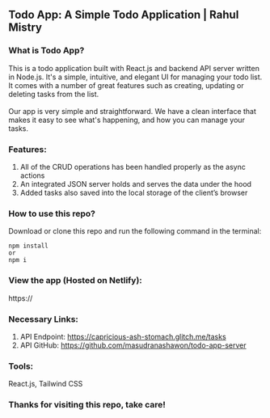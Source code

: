 ## Todo App: A Simple Todo Application | Rahul Mistry

### What is Todo App?

This is a todo application built with React.js and backend API server written in Node.js. It's a simple, intuitive, and elegant UI for managing your todo list. It comes with a number of great features such as creating, updating or deleting tasks from the list.
<br/>
<br/>
Our app is very simple and straightforward. We have a clean interface that makes it easy to see what's happening, and how you can manage your tasks.

### Features:

1.  All of the CRUD operations has been handled properly as the async actions
2.  An integrated JSON server holds and serves the data under the hood
3.  Added tasks also saved into the local storage of the client’s browser

### How to use this repo?

Download or clone this repo and run the following command in the terminal:

```
npm install
or
npm i
```

### View the app (Hosted on Netlify):

https://

### Necessary Links:

1. API Endpoint: https://capricious-ash-stomach.glitch.me/tasks
2. API GitHub: https://github.com/masudranashawon/todo-app-server

### Tools:

React.js, Tailwind CSS

### Thanks for visiting this repo, take care!
